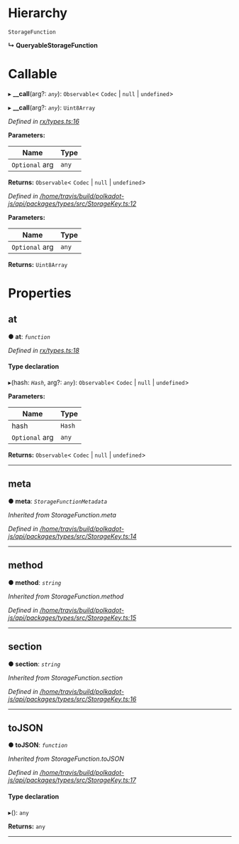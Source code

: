

# Hierarchy

 `StorageFunction`

**↳ QueryableStorageFunction**

# Callable
▸ **__call**(arg?: *`any`*): `Observable`< `Codec` &#124; `null` &#124; `undefined`>

▸ **__call**(arg?: *`any`*): `Uint8Array`

*Defined in [rx/types.ts:16](https://github.com/polkadot-js/api/blob/919a73c/packages/api/src/rx/types.ts#L16)*

**Parameters:**

| Name | Type |
| ------ | ------ |
| `Optional` arg | `any` |

**Returns:** `Observable`< `Codec` &#124; `null` &#124; `undefined`>

*Defined in [/home/travis/build/polkadot-js/api/packages/types/src/StorageKey.ts:12](https://github.com/polkadot-js/api/blob/919a73c/packages/types/src/StorageKey.ts#L12)*

**Parameters:**

| Name | Type |
| ------ | ------ |
| `Optional` arg | `any` |

**Returns:** `Uint8Array`

# Properties

<a id="at"></a>

##  at

**● at**: *`function`*

*Defined in [rx/types.ts:18](https://github.com/polkadot-js/api/blob/919a73c/packages/api/src/rx/types.ts#L18)*

#### Type declaration
▸(hash: *`Hash`*, arg?: *`any`*): `Observable`< `Codec` &#124; `null` &#124; `undefined`>

**Parameters:**

| Name | Type |
| ------ | ------ |
| hash | `Hash` |
| `Optional` arg | `any` |

**Returns:** `Observable`< `Codec` &#124; `null` &#124; `undefined`>

___
<a id="meta"></a>

##  meta

**● meta**: *`StorageFunctionMetadata`*

*Inherited from StorageFunction.meta*

*Defined in [/home/travis/build/polkadot-js/api/packages/types/src/StorageKey.ts:14](https://github.com/polkadot-js/api/blob/919a73c/packages/types/src/StorageKey.ts#L14)*

___
<a id="method"></a>

##  method

**● method**: *`string`*

*Inherited from StorageFunction.method*

*Defined in [/home/travis/build/polkadot-js/api/packages/types/src/StorageKey.ts:15](https://github.com/polkadot-js/api/blob/919a73c/packages/types/src/StorageKey.ts#L15)*

___
<a id="section"></a>

##  section

**● section**: *`string`*

*Inherited from StorageFunction.section*

*Defined in [/home/travis/build/polkadot-js/api/packages/types/src/StorageKey.ts:16](https://github.com/polkadot-js/api/blob/919a73c/packages/types/src/StorageKey.ts#L16)*

___
<a id="tojson"></a>

##  toJSON

**● toJSON**: *`function`*

*Inherited from StorageFunction.toJSON*

*Defined in [/home/travis/build/polkadot-js/api/packages/types/src/StorageKey.ts:17](https://github.com/polkadot-js/api/blob/919a73c/packages/types/src/StorageKey.ts#L17)*

#### Type declaration
▸(): `any`

**Returns:** `any`

___

